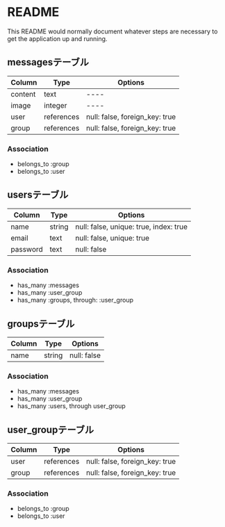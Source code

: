 # README

This README would normally document whatever steps are necessary to get the
application up and running.

## messagesテーブル

|Column|Type|Options|
|------|----|-------|
|content|text|----|
|image|integer|----|
|user|references|null: false, foreign_key: true|
|group|references|null: false, foreign_key: true|

### Association
- belongs_to :group
- belongs_to :user

## usersテーブル

|Column|Type|Options|
|------|----|-------|
|name|string|null: false, unique: true, index: true|
|email|text|null: false, unique: true|
|password|text|null: false|


### Association
- has_many :messages
- has_many :user_group
- has_many :groups, through: :user_group

## groupsテーブル

|Column|Type|Options|
|------|----|-------|
|name|string|null: false|

### Association
- has_many :messages
- has_many :user_group
- has_many :users, through user_group

## user_groupテーブル

|Column|Type|Options|
|------|----|-------|
|user|references|null: false, foreign_key: true|
|group|references|null: false, foreign_key: true|

### Association
- belongs_to :group
- belongs_to :user
